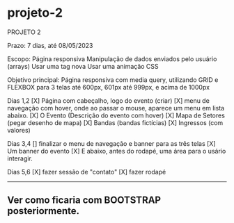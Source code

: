 # projeto-2

PROJETO 2

Prazo: 7 dias, até 08/05/2023

Escopo: 
Página responsiva 
Manipulação de dados enviados pelo usuário (arrays)
Usar uma tag nova 
Usar uma animação CSS

Objetivo principal:
Página responsiva com media query, utilizando GRID e FLEXBOX
para 3 telas até 600px, 601px até 999px, e acima de 1000px

Dias 1,2
[X] Página com cabeçalho, logo do evento (criar)
[X] menu de navegação com hover, onde ao passar o mouse, aparece um menu em lista abaixo.
[X] O Evento (Descrição do evento com hover)
[X] Mapa de Setores (pegar desenho de mapa)
[X] Bandas (bandas fictícias)
[X] Ingressos (com valores)

Dias 3,4
[] finalizar o menu de navegação e banner para as três telas
[X] Um banner do evento
[X] E abaixo, antes do rodapé, uma área para o usário interagir.

Dias 5,6
[X] fazer sessão de "contato"
[X] fazer rodapé

--------
Ver como ficaria com BOOTSTRAP posteriormente.
--------